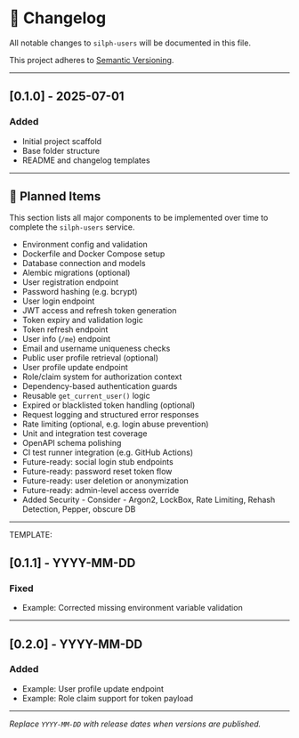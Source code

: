 # 📓 Changelog

All notable changes to `silph-users` will be documented in this file.

This project adheres to [Semantic Versioning](https://semver.org/spec/v2.0.0.html).

---

## [0.1.0] - 2025-07-01

### Added
- Initial project scaffold
- Base folder structure
- README and changelog templates

---
## 🧭 Planned Items

This section lists all major components to be implemented over time to complete the `silph-users` service.

- Environment config and validation
- Dockerfile and Docker Compose setup
- Database connection and models
- Alembic migrations (optional)
- User registration endpoint
- Password hashing (e.g. bcrypt)
- User login endpoint
- JWT access and refresh token generation
- Token expiry and validation logic
- Token refresh endpoint
- User info (`/me`) endpoint
- Email and username uniqueness checks
- Public user profile retrieval (optional)
- User profile update endpoint
- Role/claim system for authorization context
- Dependency-based authentication guards
- Reusable `get_current_user()` logic
- Expired or blacklisted token handling (optional)
- Request logging and structured error responses
- Rate limiting (optional, e.g. login abuse prevention)
- Unit and integration test coverage
- OpenAPI schema polishing
- CI test runner integration (e.g. GitHub Actions)
- Future-ready: social login stub endpoints
- Future-ready: password reset token flow
- Future-ready: user deletion or anonymization
- Future-ready: admin-level access override
- Added Security - Consider - Argon2, LockBox, Rate Limiting, Rehash Detection, Pepper, obscure DB

















---

TEMPLATE:
## [0.1.1] - YYYY-MM-DD

### Fixed
- Example: Corrected missing environment variable validation

---

## [0.2.0] - YYYY-MM-DD

### Added
- Example: User profile update endpoint
- Example: Role claim support for token payload

---

_Replace `YYYY-MM-DD` with release dates when versions are published._

